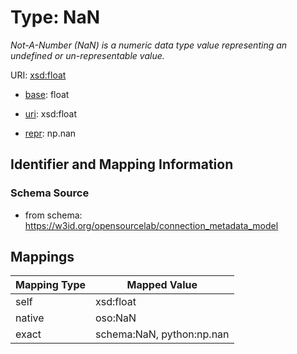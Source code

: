# Type: NaN




_Not-A-Number (NaN) is a numeric data type value representing an undefined or un-representable value._



URI: [xsd:float](http://www.w3.org/2001/XMLSchema#float)

* [base](https://w3id.org/linkml/base): float

* [uri](https://w3id.org/linkml/uri): xsd:float

* [repr](https://w3id.org/linkml/repr): np.nan








## Identifier and Mapping Information







### Schema Source


* from schema: https://w3id.org/opensourcelab/connection_metadata_model




## Mappings

| Mapping Type | Mapped Value |
| ---  | ---  |
| self | xsd:float |
| native | oso:NaN |
| exact | schema:NaN, python:np.nan |



